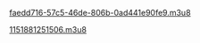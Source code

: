 [faedd716-57c5-46de-806b-0ad441e90fe9.m3u8](https://hdplay.se/?HLSP2P=https://raw.githubusercontent.com/sssex18/hls/main/video-5b.gapo.vn/videos/results/faedd716-57c5-46de-806b-0ad441e90fe9/480p/faedd716-57c5-46de-806b-0ad441e90fe9.m3u8)

[1151881251506.m3u8](http://hdplay.se/?HLSP2P=https://sssex18.github.io/hls/ok.ru/3217085041192/1151881251506.m3u8)
